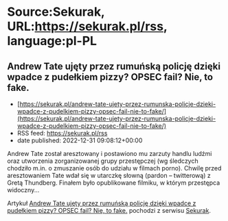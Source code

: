 # Source:Sekurak, URL:https://sekurak.pl/rss, language:pl-PL

## Andrew Tate ujęty przez rumuńską policję dzięki wpadce z pudełkiem pizzy? OPSEC fail? Nie, to fake.
 - [https://sekurak.pl/andrew-tate-ujety-przez-rumunska-policje-dzieki-wpadce-z-pudelkiem-pizzy-opsec-fail-nie-to-fake/](https://sekurak.pl/andrew-tate-ujety-przez-rumunska-policje-dzieki-wpadce-z-pudelkiem-pizzy-opsec-fail-nie-to-fake/)
 - RSS feed: https://sekurak.pl/rss
 - date published: 2022-12-31 09:08:12+00:00

<p>Andrew Tate został aresztowany i postawiono mu zarzuty handlu ludźmi oraz utworzenia zorganizowanej grupy przestępczej (wg śledczych chodziło m.in. o zmuszanie osób do udziału w filmach porno). Chwilę przed aresztowaniem Tate wdał się w utarczkę słowną (pardon &#8211; twitterową) z Gretą Thundberg. Finałem było opublikowane filmiku, w którym przestępca widoczny...</p>
<p>Artykuł <a href="https://sekurak.pl/andrew-tate-ujety-przez-rumunska-policje-dzieki-wpadce-z-pudelkiem-pizzy-opsec-fail-nie-to-fake/" rel="nofollow">Andrew Tate ujęty przez rumuńską policję dzięki wpadce z pudełkiem pizzy? OPSEC fail? Nie, to fake.</a> pochodzi z serwisu <a href="https://sekurak.pl" rel="nofollow">Sekurak</a>.</p>


